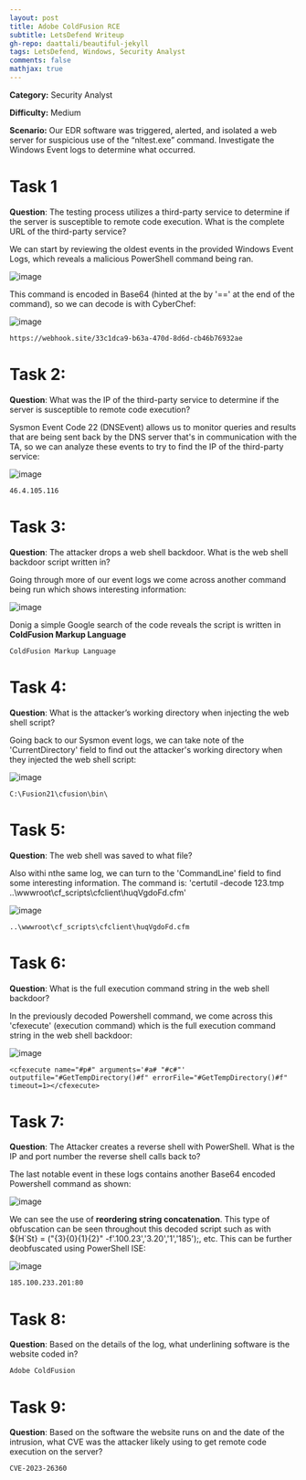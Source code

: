```yaml
---
layout: post
title: Adobe ColdFusion RCE
subtitle: LetsDefend Writeup
gh-repo: daattali/beautiful-jekyll
tags: LetsDefend, Windows, Security Analyst
comments: false
mathjax: true
---
```

**Category:** Security Analyst

**Difficulty:** Medium

**Scenario:** Our EDR software was triggered, alerted, and isolated a web server for suspicious use of the “nltest.exe” command. Investigate the Windows Event logs to determine what occurred.

# Task 1
**Question**: The testing process utilizes a third-party service to determine if the server is susceptible to remote code execution. What is the complete URL of the third-party service?

We can start by reviewing the oldest events in the provided Windows Event Logs, which reveals a malicious PowerShell command being ran. 

![image](/assets/img/RCE1.png)

This command is encoded in Base64 (hinted at the by '==' at the end of the command), so we can decode is with CyberChef:

![image](/assets/img/RCE2.png)

~~~
https://webhook.site/33c1dca9-b63a-470d-8d6d-cb46b76932ae
~~~

# Task 2: 
**Question**: What was the IP of the third-party service to determine if the server is susceptible to remote code execution?

Sysmon Event Code 22 (DNSEvent) allows us to monitor queries and results that are being sent back by the DNS server that's in communication with the TA, so we can analyze these events to try to find the IP of the third-party service:

![image](/assets/img/RCE3.png)

~~~
46.4.105.116
~~~

# Task 3: 
**Question**: The attacker drops a web shell backdoor. What is the web shell backdoor script written in?

Going through more of our event logs we come across another command being run which shows interesting information:

![image](/assets/img/RCE4.png)

Donig a simple Google search of the code reveals the script is written in **ColdFusion Markup Language** 

~~~
ColdFusion Markup Language
~~~

# Task 4: 
**Question**: What is the attacker’s working directory when injecting the web shell script?

Going back to our Sysmon event logs, we can take note of the 'CurrentDirectory' field to find out the attacker's working directory when they injected the web shell script:

![image](/assets/img/RCE5.png)

~~~
C:\Fusion21\cfusion\bin\
~~~

# Task 5: 
**Question**: The web shell was saved to what file?

Also withi nthe same log, we can turn to the 'CommandLine' field to find some interesting information. The command is: 'certutil -decode 123.tmp ..\wwwroot\cf_scripts\cfclient\huqVgdoFd.cfm' 

![image](/assets/img/RCE6.png)

~~~
..\wwwroot\cf_scripts\cfclient\huqVgdoFd.cfm
~~~

# Task 6: 
**Question**: What is the full execution command string in the web shell backdoor?

In the previously decoded Powershell command, we come across this 'cfexecute' (execution command) which is the full execution command string in the web shell backdoor:


![image](/assets/img/RCE7.png)

~~~
<cfexecute name="#p#" arguments='#a# "#c#"' outputfile="#GetTempDirectory()#f" errorFile="#GetTempDirectory()#f" timeout=1></cfexecute>
~~~

# Task 7: 
**Question**: The Attacker creates a reverse shell with PowerShell. What is the IP and port number the reverse shell calls back to?

The last notable event in these logs contains another Base64 encoded Powershell command as shown:

![image](/assets/img/RCE8.png)

We can see the use of **reordering string concatenation**. This type of obfuscation can be seen throughout this decoded script such as with ${H`St} = ("{3}{0}{1}{2}" -f'.100.23','3.20','1','185');, etc. This can be further deobfuscated using PowerShell ISE:

![image](/assets/img/RCE9.png)

~~~
185.100.233.201:80
~~~

# Task 8: 
**Question**: Based on the details of the log, what underlining software is the website coded in?

~~~
Adobe ColdFusion
~~~

# Task 9: 
**Question**: Based on the software the website runs on and the date of the intrusion, what CVE was the attacker likely using to get remote code execution on the server?

~~~
CVE-2023-26360
~~~






